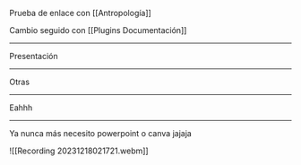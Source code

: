 
Prueba de enlace con [[Antropología]]

Cambio seguido con [[Plugins Documentación]]


---
Presentación

---
Otras 

---
Eahhh

---
 Ya nunca más necesito powerpoint o canva jajaja

![[Recording 20231218021721.webm]]



   


